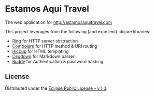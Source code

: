 # Estamos Aqui Travel

The web application for http://estamosaquitravel.com

This project leverages from the following (and excellent) clojure libraries:

* [Ring](https://github.com/ring-clojure/ring) for HTTP server abstraction
* [Compojure](https://github.com/weavejester/compojure) for HTTP method & URI routing
* [Hiccup](https://github.com/weavejester/hiccup) for HTML templating
* [Cegdown](https://github.com/Raynes/cegdown) for Markdown parser
* [Buddy](https://github.com/funcool/buddy) for Authentication & password hashing

## License
Distributed under the [Eclipse Public License - v 1.0](https://www.eclipse.org/legal/epl-v10.html).
